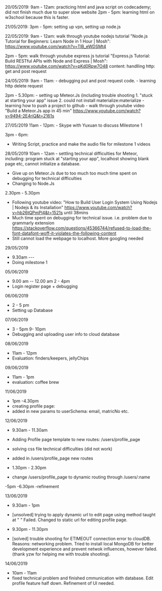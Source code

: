 20/05/2019: 
    9am - 12am: practicing html and java script on codecademy; did not finish much due to super slow website
    2pm - 5pm: learning html on w3school because this is faster.

21/05/2019: 
    3pm - 5pm: setting up vpn, setting up node.js

22/05/2019:
    9am - 12am: walk through youtube nodejs tutorial "Node.js Tutorial for Beginners: Learn Node in 1 Hour | Mosh": https://www.youtube.com/watch?v=TlB_eWDSMt4

   2pm - 5pm: walk through youtube express js tutorial "Express.js Tutorial: Build RESTful APIs with Node and Express | Mosh": https://www.youtube.com/watch?v=pKd0Rpw7O48
   content: handlling http: get and post request
   
24/05/2019:
    9am - 11am:
    - debugging put and post request code.
    - learning http delete request
    
   2pm - 5.30pm:
    - setting up Meteor.Js (including trouble shooting 
        1. "stuck at starting your app" issue
        2. could not install materialize:materialize
    - learning how to push a project to github
    - walk through youtube video "Build a Meteor.Js app in 45 min" https://www.youtube.com/watch?v=9494-2E4riQ&t=2161s
    
27/05/2019
    11am - 12pm:
    - Skype with Yuxuan to discuss Milestone 1
    
   3pm - 6pm:
   - Writing Script, practice and make the audio file for milestone 1 videos
   
28/05/2019
    10am - 12am
    - settling technical difficulties for Meteor, including: program stuck at "starting your app", localhost showing blank page etc, cannot initialize a database.
   - Give up on Meteor.Js due to too much too much time spent on debugging for technical difficulties
   - Changing to Node.Js
   
   2.30pm - 5.30pm
   - Following youtube video: "How to Build User Login System Using Nodejs | Nodejs & its Installation" https://www.youtube.com/watch?v=hb26tQPmPl4&t=1521s  until 38mins
  - Much time spent on debugging for technical issue. i.e. problem due to grammarly extension https://stackoverflow.com/questions/45366744/refused-to-load-the-font-datafont-woff-it-violates-the-following-content
  - Still cannot load the webpage to localhost. More googling needed
  
 29/05/2019
 - 9.30am ---
 - Doing milestone 1
 
 05/06/2019
 - 9.00 am -- 12.00 am 2 - 4pm 
 - Login register page + debugging
 
 06/06/2019
 - 2 - 5 pm 
 - Setting up Database
 
 07/06/2019
 - 3 - 5pm 9- 10pm
 - Debugging and uploading user info to cloud database
 
 08/06/2019
 - 11am - 12pm
  - Evaluation: finders/keepers, jellyChips
  
 09/06/2019
 - 11am - 1pm 
 - evaluation: coffee brew
 
 11/06/2019
 - 1pm -4.30pm
 - creating profile page: 
 - added in new params to userSchema: email, matricNo etc.

12/06/2019
- 9.30am - 11.30am
- Adding Profile page template to new routes: /users/profile_page
- solving css file technical difficulties (did not work)
- added in /users/profile_page new routes

- 1.30pm - 2.30pm
- change /users/profile_page to dynamic routing through /users/:name

-5pm -6.30pm
 -refinement
 
13/06/2019

- 9.30am - 1pm
 - [unsolved] trying to apply dynamic url to edit page using method taught at " " Failed. Changed to static url for editing profile page.

- 9.30pm - 11.30pm
 - [solved] trouble shooting for ETIMEOUT connection error to cloudDB. Reasons: networking problem. Tried to install local MongoDB for better development experience and prevent netwok influences, however failed. (thank yzw for helping me with trouble shooting).
 
14/06/2019
- 10am - 11am
- fixed technical problem and finished cmmunication with database. Edit profile feature half down. Refinement of UI needed.
